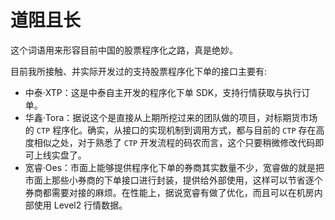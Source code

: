 # 道阻且长

这个词语用来形容目前中国的股票程序化之路，真是绝妙。

目前我所接触、并实际开发过的支持股票程序化下单的接口主要有:
- 中泰·XTP：这是中泰自主开发的程序化下单 SDK，支持行情获取与执行订单。
- 华鑫·Tora：据说这个是直接从上期所挖过来的团队做的项目，对标期货市场的 `CTP` 程序化。确实，从接口的实现机制到调用方式，都与目前的 `CTP` 存在高度相似之处，对于熟悉了 `CTP` 开发流程的码农而言，这个只要稍微修改代码即可上线实盘了。
- 宽睿·Oes：市面上能够提供程序化下单的券商其实数量不少，宽睿做的就是把市面上那些小券商的下单接口进行封装，提供给外部使用，这样可以节省逐个券商都需要对接的麻烦。在性能上，据说宽睿有做了优化，而且可以在机房内部使用 Level2 行情数据。
